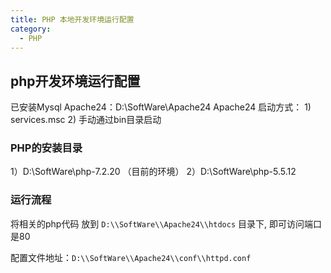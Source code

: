 ```yaml
---
title: PHP 本地开发环境运行配置
category:
  - PHP
---
```



## php开发环境运行配置

已安装Mysql
Apache24：D:\\SoftWare\\Apache24
Apache24 启动方式： 1) services.msc  2) 手动通过bin目录启动

### PHP的安装目录

1）D:\\SoftWare\\php-7.2.20 （目前的环境）
2）D:\\SoftWare\\php-5.5.12


### 运行流程

将相关的php代码 放到  `D:\\SoftWare\\Apache24\\htdocs`  目录下,  即可访问端口是80

配置文件地址：`D:\\SoftWare\\Apache24\\conf\\httpd.conf`